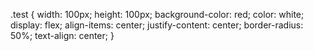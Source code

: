.test {
    width: 100px;
    height: 100px;
    background-color: red;
    color: white;
    display: flex;
    align-items: center;
    justify-content: center;
    border-radius: 50%;
    text-align: center;
}